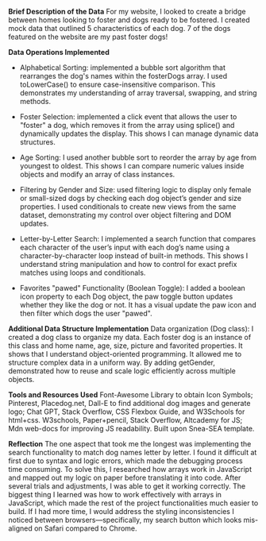 **Brief Description of the Data**
For my website, I looked to create a bridge between homes looking to foster and dogs ready to be fostered. I created mock data that outlined 5 characteristics of each dog. 7 of the dogs featured on the website are my past foster dogs!

**Data Operations Implemented**

- Alphabetical Sorting: implemented a bubble sort algorithm that rearranges the dog's names within the fosterDogs array. I used toLowerCase() to ensure case-insensitive comparison. This demonstrates my understanding of array traversal, swapping, and string methods.

- Foster Selection: implemented a click event that allows the user to "foster" a dog, which removes it from the array using splice() and dynamically updates the display. This shows I can manage dynamic data structures.

- Age Sorting: I used another bubble sort to reorder the array by age from youngest to oldest. This shows I can compare numeric values inside objects and modify an array of class instances.

- Filtering by Gender and Size: used filtering logic to display only female or small-sized dogs by checking each dog object’s gender and size properties. I used conditionals to create new views from the same dataset, demonstrating my control over object filtering and DOM updates.

- Letter-by-Letter Search: I implemented a search function that compares each character of the user’s input with each dog’s name using a character-by-character loop instead of built-in methods. This shows I understand string manipulation and how to control for exact prefix matches using loops and conditionals.

- Favorites "pawed" Functionality (Boolean Toggle): I added a boolean icon property to each Dog object, the paw toggle button updates whether they like the dog or not. It has a visual update the paw icon and then filter which dogs the user "pawed".

**Additional Data Structure Implementation**
Data organization (Dog class): I created a dog class to organize my data. Each foster dog is an instance of this class and home name, age, size, picture and favorited properties. It shows that I understand object-oriented programming. It allowed me to structure complex data in a uniform way. By adding getGender, demonstrated how to reuse and scale logic efficiently across multiple objects.



**Tools and Resources Used**
Font-Awesome Library to obtain Icon Symbols; Pinterest, Placedog.net, Dall-E to find additional dog images and generate logo; Chat GPT, Stack Overflow, CSS Flexbox Guide, and W3Schools for html+css. W3schools, Paper+pencil, Stack Overflow, Altcademy for JS; Mdn web-docs for improving JS readability. Built upon Snea-SEA template. 

**Reflection**
The one aspect that took me the longest was implementing the search functionality to match dog names letter by letter. I found it difficult at first due to syntax and logic errors, which made the debugging process time consuming. To solve this, I researched how arrays work in JavaScript and mapped out my logic on paper before translating it into code. After several trials and adjustments, I was able to get it working correctly. The biggest thing I learned was how to work effectively with arrays in JavaScript, which made the rest of the project functionalities much easier to build. If I had more time, I would address the styling inconsistencies I noticed between browsers—specifically, my search button which looks mis-aligned on Safari compared to Chrome.

